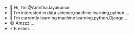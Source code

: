 - 👋 Hi, I’m @AmrithaJayakumar
- 👀 I’m interested in data science,machine learning,python....
- 🌱 I’m currently learning machine learning,python,Django...
- 😄 Amzzz....
- ⚡ Fresher....

<!---
AmrithaJayakumar/AmrithaJayakumar is a ✨ special ✨ repository because its `README.md` (this file) appears on your GitHub profile.
You can click the Preview link to take a look at your changes.
--->
